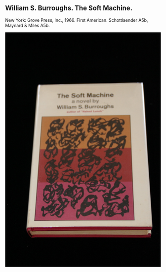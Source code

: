 ## William S. Burroughs. The Soft Machine.

New York: Grove Press, Inc., 1966. First American. Schottlaender A5b, Maynard & Miles A5b.

![The Soft Machine](../assets/images/the-soft-machine-2.jpg)
